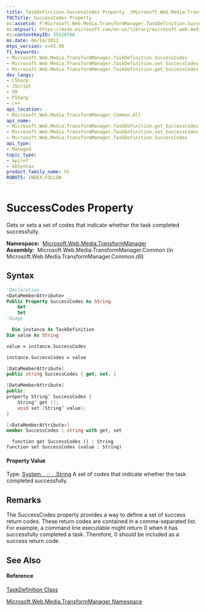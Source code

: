 ```yaml
---
title: TaskDefinition.SuccessCodes Property  (Microsoft.Web.Media.TransformManager)
TOCTitle: SuccessCodes Property
ms:assetid: P:Microsoft.Web.Media.TransformManager.TaskDefinition.SuccessCodes
ms:mtpsurl: https://msdn.microsoft.com/en-us/library/microsoft.web.media.transformmanager.taskdefinition.successcodes(v=VS.90)
ms:contentKeyID: 35520786
ms.date: 06/14/2012
mtps_version: v=VS.90
f1_keywords:
- Microsoft.Web.Media.TransformManager.TaskDefinition.SuccessCodes
- Microsoft.Web.Media.TransformManager.TaskDefinition.set_SuccessCodes
- Microsoft.Web.Media.TransformManager.TaskDefinition.get_SuccessCodes
dev_langs:
- CSharp
- JScript
- VB
- FSharp
- c++
api_location:
- Microsoft.Web.Media.TransformManager.Common.dll
api_name:
- Microsoft.Web.Media.TransformManager.TaskDefinition.get_SuccessCodes
- Microsoft.Web.Media.TransformManager.TaskDefinition.set_SuccessCodes
- Microsoft.Web.Media.TransformManager.TaskDefinition.SuccessCodes
api_type:
- Managed
topic_type:
- apiref
- kbSyntax
product_family_name: VS
ROBOTS: INDEX,FOLLOW
---
```


# SuccessCodes Property

Gets or sets a set of codes that indicate whether the task completed successfully.

**Namespace:**  [Microsoft.Web.Media.TransformManager](microsoft-web-media-transformmanager-namespace.md)  
**Assembly:**  Microsoft.Web.Media.TransformManager.Common (in Microsoft.Web.Media.TransformManager.Common.dll)

## Syntax

``` vb
'Declaration
<DataMemberAttribute> _
Public Property SuccessCodes As String
    Get
    Set
'Usage

  Dim instance As TaskDefinition
Dim value As String

value = instance.SuccessCodes

instance.SuccessCodes = value
```

``` csharp
[DataMemberAttribute]
public string SuccessCodes { get; set; }
```

``` c++
[DataMemberAttribute]
public:
property String^ SuccessCodes {
    String^ get ();
    void set (String^ value);
}
```

``` fsharp
[<DataMemberAttribute>]
member SuccessCodes : string with get, set
```

``` jscript
  function get SuccessCodes () : String
function set SuccessCodes (value : String)
```

#### Property Value

Type: [System. . :: . .String](https://msdn.microsoft.com/en-us/library/s1wwdcbf\(v=vs.90\))  
A set of codes that indicate whether the task completed successfully.  

## Remarks

The SuccessCodes property provides a way to define a set of success return codes. These return codes are contained in a comma-separated list. For example, a command line executable might return 0 when it has successfully completed a task. Therefore, 0 should be included as a success return code.

## See Also

#### Reference

[TaskDefinition Class](taskdefinition-class-microsoft-web-media-transformmanager.md)

[Microsoft.Web.Media.TransformManager Namespace](microsoft-web-media-transformmanager-namespace.md)

